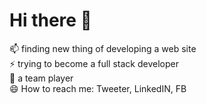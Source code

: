# Hi there 👋
📫 finding new thing of developing a web site   
⚡ trying to become a full stack developer    
👯 a team player    
😄 How to reach me: Tweeter, LinkedIN, FB   
